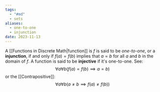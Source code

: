 ```yaml
---
tags:
  - "#md"
  - sets
aliases:
  - one-to-one
  - injunction
date: 2023-11-13
---
```

A [[Functions in Discrete Math|function]] is $f$ is said to be *one-to-one*, or a **injunction**, if and only if $f(a) = f(b)$ implies that $a=b$ for all $a$ and $b$ in the domain of $f$. A function is said to be **injective** if it's one-to-one. See:
$$\forall a\forall b(f(a)=f(b) \implies a=b)$$
or the [[Contrapositive]]:
$$
\forall a \forall b(a\ne b \implies f(a) \ne f(b))
$$
